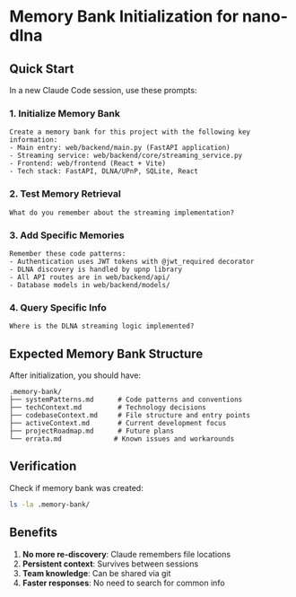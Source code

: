 # Memory Bank Initialization for nano-dlna

## Quick Start

In a new Claude Code session, use these prompts:

### 1. Initialize Memory Bank
```
Create a memory bank for this project with the following key information:
- Main entry: web/backend/main.py (FastAPI application)
- Streaming service: web/backend/core/streaming_service.py
- Frontend: web/frontend (React + Vite)
- Tech stack: FastAPI, DLNA/UPnP, SQLite, React
```

### 2. Test Memory Retrieval
```
What do you remember about the streaming implementation?
```

### 3. Add Specific Memories
```
Remember these code patterns:
- Authentication uses JWT tokens with @jwt_required decorator
- DLNA discovery is handled by upnp library
- All API routes are in web/backend/api/
- Database models in web/backend/models/
```

### 4. Query Specific Info
```
Where is the DLNA streaming logic implemented?
```

## Expected Memory Bank Structure

After initialization, you should have:
```
.memory-bank/
├── systemPatterns.md      # Code patterns and conventions
├── techContext.md         # Technology decisions
├── codebaseContext.md     # File structure and entry points
├── activeContext.md       # Current development focus
├── projectRoadmap.md      # Future plans
└── errata.md             # Known issues and workarounds
```

## Verification

Check if memory bank was created:
```bash
ls -la .memory-bank/
```

## Benefits

1. **No more re-discovery**: Claude remembers file locations
2. **Persistent context**: Survives between sessions
3. **Team knowledge**: Can be shared via git
4. **Faster responses**: No need to search for common info